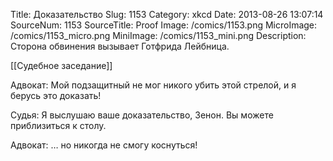 Title: Доказательство 
Slug: 1153 
Category: xkcd 
Date: 2013-08-26 13:07:14 
SourceNum: 1153 
SourceTitle: Proof 
Image: /comics/1153.png 
MicroImage: /comics/1153_micro.png 
MiniImage: /comics/1153_mini.png 
Description: Сторона обвинения вызывает Готфрида Лейбница. 

[[Судебное заседание]]

Адвокат: Мой подзащитный не мог никого убить этой стрелой, и я берусь это доказать!

Судья: Я выслушаю ваше доказательство, Зенон. Вы можете приблизиться к столу.

Адвокат: … но никогда не смогу коснуться!

